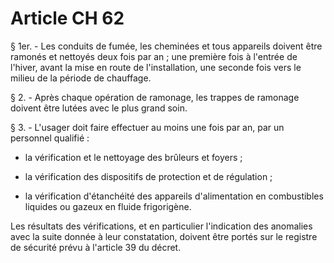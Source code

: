# Article CH 62

§ 1er. - Les conduits de fumée, les cheminées et tous appareils doivent être ramonés et nettoyés deux fois par an ; une première fois à l'entrée de l'hiver, avant la mise en route de l'installation, une seconde fois vers le milieu de la période de chauffage.

§ 2. - Après chaque opération de ramonage, les trappes de ramonage doivent être lutées avec le plus grand soin.

§ 3. - L'usager doit faire effectuer au moins une fois par an, par un personnel qualifié :

- la vérification et le nettoyage des brûleurs et foyers ;

- la vérification des dispositifs de protection et de régulation ;

- la vérification d'étanchéité des appareils d'alimentation en combustibles liquides ou gazeux en fluide frigorigène.

Les résultats des vérifications, et en particulier l'indication des anomalies avec la suite donnée à leur constatation, doivent être portés sur le registre de sécurité prévu à l'article 39 du décret.
